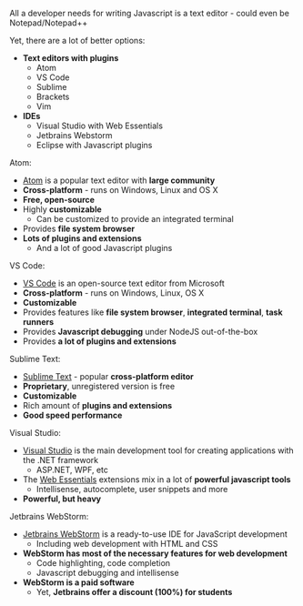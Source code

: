 All a developer needs for writing Javascript is a text editor - could even be Notepad/Notepad++ 

Yet, there are a lot of better options:
  - **Text editors with plugins**
    - Atom
    - VS Code
    - Sublime
    - Brackets
    - Vim
  - **IDEs**
    - Visual Studio with Web Essentials
    - Jetbrains Webstorm
    - Eclipse with Javascript plugins

Atom:
- [Atom](https://atom.io/) is a popular text editor with **large community**
- **Cross-platform** - runs on Windows, Linux and OS X
- **Free, open-source**
- Highly **customizable**
  - Can be customized to provide an integrated terminal
- Provides **file system browser**
- **Lots of plugins and extensions**
  - And a lot of good Javascript plugins

VS Code:
- [VS Code](https://code.visualstudio.com/) is an open-source text editor from Microsoft
- **Cross-platform** - runs on Windows, Linux, OS X
- **Customizable**
- Provides features like **file system browser**, **integrated terminal**, **task runners**
- Provides **Javascript debugging** under NodeJS out-of-the-box
- Provides **a lot of plugins and extensions**

Sublime Text:
- [Sublime Text](https://www.sublimetext.com/) - popular **cross-platform editor**
- **Proprietary**, unregistered version is free
- **Customizable**
- Rich amount of **plugins and extensions**
- **Good speed performance**

Visual Studio:
- [Visual Studio](https://www.visualstudio.com/) is the main development tool for creating applications with the .NET framework
  - ASP.NET, WPF, etc
- The [Web Essentials](http://vswebessentials.com/) extensions mix in a lot of **powerful javascript tools**
  - Intellisense, autocomplete, user snippets and more
- **Powerful, but heavy**

Jetbrains WebStorm:
- [Jetbrains WebStorm](https://www.jetbrains.com/webstorm/) is a ready-to-use IDE for JavaScript development
  - Including web development with HTML and CSS
- **WebStorm has most of the necessary features for web development**
  - Code highlighting, code completion
  - Javascript debugging and intellisense
- **WebStorm is a paid software**
  - Yet, **Jetbrains offer a discount (100%) for students**
